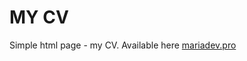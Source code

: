 # MY CV
Simple html page - my CV. Available here <a href="http://mariadev.pro/" target="_blank">mariadev.pro</a> 
